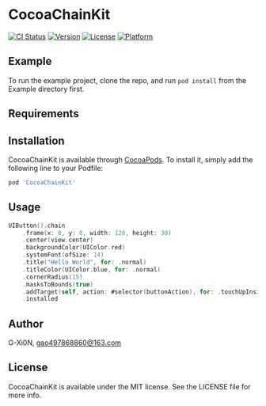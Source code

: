 # CocoaChainKit

[![CI Status](https://img.shields.io/travis/G-Xi0N/CocoaChainKit.svg?style=flat)](https://travis-ci.org/G-Xi0N/CocoaChainKit)
[![Version](https://img.shields.io/cocoapods/v/CocoaChainKit.svg?style=flat)](https://cocoapods.org/pods/CocoaChainKit)
[![License](https://img.shields.io/cocoapods/l/CocoaChainKit.svg?style=flat)](https://cocoapods.org/pods/CocoaChainKit)
[![Platform](https://img.shields.io/cocoapods/p/CocoaChainKit.svg?style=flat)](https://cocoapods.org/pods/CocoaChainKit)

## Example

To run the example project, clone the repo, and run `pod install` from the Example directory first.

## Requirements

## Installation

CocoaChainKit is available through [CocoaPods](https://cocoapods.org). To install
it, simply add the following line to your Podfile:

```ruby
pod 'CocoaChainKit'
```

## Usage

```swift
UIButton().chain
    .frame(x: 0, y: 0, width: 120, height: 30)
    .center(view.center)
    .backgroundColor(UIColor.red)
    .systemFont(ofSize: 14)
    .title("Hello World", for: .normal)
    .titleColor(UIColor.blue, for: .normal)
    .cornerRadius(15)
    .masksToBounds(true)
    .addTarget(self, action: #selector(buttonAction), for: .touchUpInside)
    .installed
```

## Author

G-Xi0N, gao497868860@163.com

## License

CocoaChainKit is available under the MIT license. See the LICENSE file for more info.
